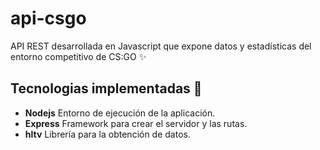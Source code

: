 # api-csgo
API REST desarrollada en Javascript que expone datos y estadísticas del entorno competitivo de CS:GO ✨

## Tecnologias implementadas 🧪 
- <b>Nodejs</b> Entorno de ejecución de la aplicación.
- <b>Express</b> Framework para crear el servidor y las rutas.
- <b>hltv</b> Librería para la obtención de datos.
